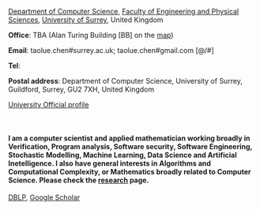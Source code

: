 

[Department of Computer Science](https://www.surrey.ac.uk/department-computer-science), [Faculty of Engineering and Physical Sciences](https://www.surrey.ac.uk/faculty-engineering-physical-sciences), 
[University of Surrey](https://www.surrey.ac.uk/), United Kingdom

**Office**: TBA (Alan Turing Building [BB] on the [map](https://www.google.com/maps/place/Faculty+of+Engineering+%26+Physical+Science/@51.2435765,-0.5890422,19.52z/data=!4m13!1m7!3m6!1s0x4875d0c1b0ecf8b1:0x95dc5e842b2f7fd3!2sStag+Hill,+Guildford+GU2+7XH!3b1!8m2!3d51.2440379!4d-0.5880721!3m4!1s0x4875d0c1b05fc2fb:0x4304c678077e16b!8m2!3d51.2434745!4d-0.5889474)) 

**Email**: taolue.chen#surrey.ac.uk; taolue.chen#gmail.com [@/#]

**Tel**: 

**Postal address**: Department of Computer Science, University of Surrey, Guildford, Surrey, GU2 7XH, United Kingdom

[University Official profile](https://www.surrey.ac.uk/people/taolue-chen)


<p>&nbsp;</p>

#### I am a computer scientist and applied mathematician working broadly in Verification, Program analysis, Software security, Software Engineering, Stochastic Modelling, Machine Learning, Data Science and Artificial Inetelligence. I also have general interests in Algorithms and Computational Complexity, or Mathematics broadly related to Computer Science. Please check the [research](#research) page.

[DBLP](https://dblp.uni-trier.de/pers/c/Chen:Taolue.html), [Google Scholar](https://scholar.google.com/citations?user=Qv_-WU4AAAAJ&hl=en&oi=ao)


